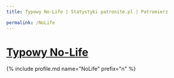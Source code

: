 ```yaml
---
title: Typowy No-Life | Statystyki patronite.pl | Patromierz

permalink: /NoLife
---
```


# [Typowy No-Life](https://patronite.pl/NoLife)

{% include profile.md name="NoLife" prefix="n" %}
